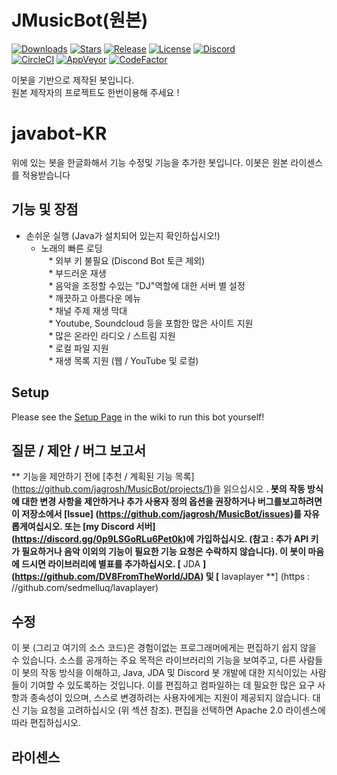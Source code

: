 # JMusicBot(원본)

[![Downloads](https://img.shields.io/github/downloads/jagrosh/MusicBot/total.svg)](https://github.com/jagrosh/MusicBot/releases/latest)
[![Stars](https://img.shields.io/github/stars/jagrosh/MusicBot.svg)](https://github.com/jagrosh/MusicBot/stargazers)
[![Release](https://img.shields.io/github/release/jagrosh/MusicBot.svg)](https://github.com/jagrosh/MusicBot/releases/latest)
[![License](https://img.shields.io/github/license/jagrosh/MusicBot.svg)](https://github.com/jagrosh/MusicBot/blob/master/LICENSE)
[![Discord](https://discordapp.com/api/guilds/147698382092238848/widget.png)](https://discord.gg/0p9LSGoRLu6Pet0k)<br>
[![CircleCI](https://img.shields.io/circleci/project/github/jagrosh/MusicBot/master.svg)](https://circleci.com/gh/jagrosh/MusicBot)
[![AppVeyor](https://ci.appveyor.com/api/projects/status/gdu6nyte5psj6xfk/branch/master?svg=true)](https://ci.appveyor.com/project/jagrosh/musicbot/branch/master)
[![CodeFactor](https://www.codefactor.io/repository/github/jagrosh/musicbot/badge)](https://www.codefactor.io/repository/github/jagrosh/musicbot)

이봇을 기반으로 제작된 봇입니다.<br>
원본 제작자의 프로젝트도 한번이용해 주세요 !<br>

# javabot-KR
위에 있는 봇을 한글화해서 기능 수정및 기능을 추가한 봇입니다.
이봇은 원본 라이센스를 적용받습니다

## 기능 및 장점
* 손쉬운 실행 (Java가 설치되어 있는지 확인하십시오!)<br>
  * 노래의 빠른 로딩<br>
   * 외부 키 불필요 (Discond Bot 토큰 제외)<br>
   * 부드러운 재생<br>
   * 음악을 조정할 수있는 "DJ"역할에 대한 서버 별 설정<br>
   * 깨끗하고 아름다운 메뉴<br>
   * 채널 주제 재생 막대<br>
   * Youtube, Soundcloud 등을 포함한 많은 사이트 지원<br>
   * 많은 온라인 라디오 / 스트림 지원<br>
   * 로컬 파일 지원<br>
   * 재생 목록 지원 (웹 / YouTube 및 로컬)<br>


## Setup
Please see the [Setup Page]() in the wiki to run this bot yourself!

## 질문 / 제안 / 버그 보고서
** 기능을 제안하기 전에 [추천 / 계획된 기능 목록] (https://github.com/jagrosh/MusicBot/projects/1)을 읽으십시오 **. 봇의 작동 방식에 대한 변경 사항을 제안하거나 추가 사용자 정의 옵션을 권장하거나 버그를보고하려면이 저장소에서 [Issue] (https://github.com/jagrosh/MusicBot/issues)를 자유롭게여십시오. 또는 [my Discord 서버] (https://discord.gg/0p9LSGoRLu6Pet0k)에 가입하십시오. (참고 : 추가 API 키가 필요하거나 음악 이외의 기능이 필요한 기능 요청은 수락하지 않습니다). 이 봇이 마음에 드시면 라이브러리에 별표를 추가하십시오. [** JDA **] (https://github.com/DV8FromTheWorld/JDA) 및 [** lavaplayer **] (https : //github.com/sedmelluq/lavaplayer)

## 수정
이 봇 (그리고 여기의 소스 코드)은 경험이없는 프로그래머에게는 편집하기 쉽지 않을 수 있습니다. 소스를 공개하는 주요 목적은 라이브러리의 기능을 보여주고, 다른 사람들이 봇의 작동 방식을 이해하고, Java, JDA 및 Discord 봇 개발에 대한 지식이있는 사람들이 기여할 수 있도록하는 것입니다. 이를 편집하고 컴파일하는 데 필요한 많은 요구 사항과 종속성이 있으며, 스스로 변경하려는 사용자에게는 지원이 제공되지 않습니다. 대신 기능 요청을 고려하십시오 (위 섹션 참조). 편집을 선택하면 Apache 2.0 라이센스에 따라 편집하십시오.

## 라이센스
